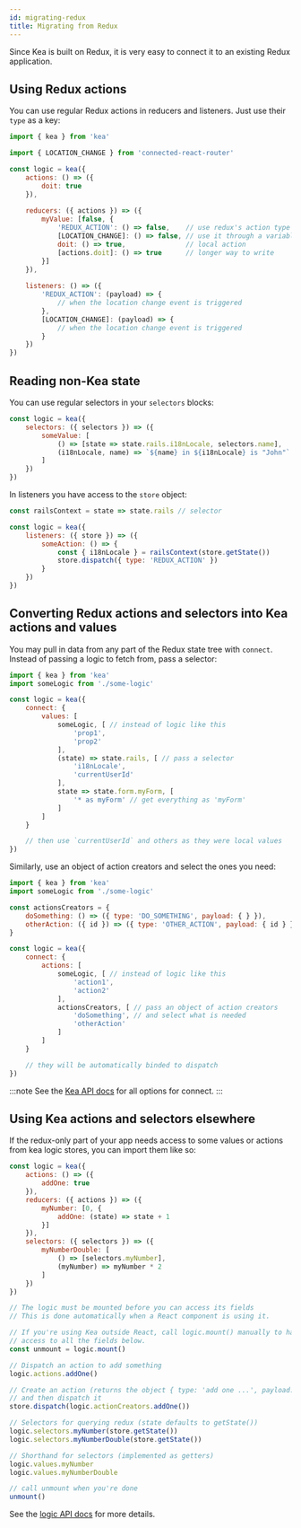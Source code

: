 ```yaml
---
id: migrating-redux
title: Migrating from Redux
---
```


Since Kea is built on Redux, it is very easy to connect it to an existing Redux application.

## Using Redux actions

You can use regular Redux actions in reducers and listeners. Just use their `type` as a key:
    
```javascript
import { kea } from 'kea'

import { LOCATION_CHANGE } from 'connected-react-router'

const logic = kea({
    actions: () => ({
        doit: true
    }),
    
    reducers: ({ actions }) => ({
        myValue: [false, {
            'REDUX_ACTION': () => false,    // use redux's action type
            [LOCATION_CHANGE]: () => false, // use it through a variable
            doit: () => true,               // local action
            [actions.doit]: () => true      // longer way to write
        }]
    }),
    
    listeners: () => ({
        'REDUX_ACTION': (payload) => {
            // when the location change event is triggered
        },
        [LOCATION_CHANGE]: (payload) => {
            // when the location change event is triggered
        }
    })
})
```

## Reading non-Kea state

You can use regular selectors in your `selectors` blocks:

```javascript
const logic = kea({
    selectors: ({ selectors }) => ({
        someValue: [
            () => [state => state.rails.i18nLocale, selectors.name],
            (i18nLocale, name) => `${name} in ${i18nLocale} is "John"`
        ]
    })
})
```

In listeners you have access to the `store` object:

```javascript
const railsContext = state => state.rails // selector

const logic = kea({
    listeners: ({ store }) => ({
        someAction: () => {
            const { i18nLocale } = railsContext(store.getState())
            store.dispatch({ type: 'REDUX_ACTION' })
        }
    })
})
```

## Converting Redux actions and selectors into Kea actions and values

You may pull in data from any part of the Redux state tree with `connect`. 
Instead of passing a logic to fetch from, pass a selector:

```javascript
import { kea } from 'kea'
import someLogic from './some-logic'

const logic = kea({
    connect: {
        values: [
            someLogic, [ // instead of logic like this
                'prop1',
                'prop2'
            ],
            (state) => state.rails, [ // pass a selector
                'i18nLocale',
                'currentUserId'
            ],
            state => state.form.myForm, [
                '* as myForm' // get everything as 'myForm'
            ]
        ]
    }

    // then use `currentUserId` and others as they were local values
})
```

Similarly, use an object of action creators and select the ones you need:

```javascript
import { kea } from 'kea'
import someLogic from './some-logic'

const actionsCreators = {
    doSomething: () => ({ type: 'DO_SOMETHING', payload: { } }),
    otherAction: ({ id }) => ({ type: 'OTHER_ACTION', payload: { id } }),
}

const logic = kea({
    connect: {
        actions: [
            someLogic, [ // instead of logic like this
                'action1',
                'action2'
            ],
            actionsCreators, [ // pass an object of action creators
                'doSomething', // and select what is needed
                'otherAction'
            ]
        ]
    }

    // they will be automatically binded to dispatch
})
```    
:::note
See the 
[Kea API docs](/docs/api/kea) for all options for connect.
:::


## Using Kea actions and selectors elsewhere

If the redux-only part of your app needs access to some values or actions from kea logic stores, 
you can import them like so:

```javascript
const logic = kea({
    actions: () => ({
        addOne: true
    }),
    reducers: ({ actions }) => ({
        myNumber: [0, {
            addOne: (state) => state + 1
        }]
    }),
    selectors: ({ selectors }) => ({
        myNumberDouble: [
            () => [selectors.myNumber],
            (myNumber) => myNumber * 2
        ]
    })
})

// The logic must be mounted before you can access its fields
// This is done automatically when a React component is using it.

// If you're using Kea outside React, call logic.mount() manually to have
// access to all the fields below.
const unmount = logic.mount()

// Dispatch an action to add something
logic.actions.addOne()

// Create an action (returns the object { type: 'add one ...', payload: {} })
// and then dispatch it
store.dispatch(logic.actionCreators.addOne())

// Selectors for querying redux (state defaults to getState())
logic.selectors.myNumber(store.getState())
logic.selectors.myNumberDouble(store.getState())

// Shorthand for selectors (implemented as getters)
logic.values.myNumber
logic.values.myNumberDouble

// call unmount when you're done
unmount()
```    

See the [logic API docs](/docs/api/logic) for more details.

